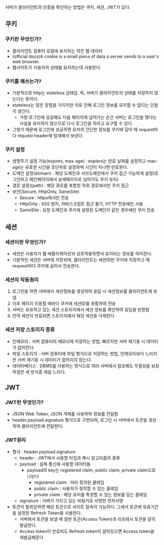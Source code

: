 서버가 클라이언트의 인증을 확인하는 방법은 쿠키, 세션, JWT가 있다.

## 쿠키
### 쿠키란 무엇인가?
* 클라이언트 컴퓨터 로컬에 유지하는 작은 웹 데이터
* (official docs)A cookie is a small piece of data a server sends to a user's web browser.
* 웹사이트가 사용자의 상태를 유지하는데 사용한다.
### 쿠키를 왜쓰는가?
* 기본적으로 http는 stateless 상태임. 즉, 서버가 클라이언트의 상태를 저장하지 않는다는 뜻이다.
* stateless는 많은 장점을 가지지만 이로 인해 로그인 정보를 유지할 수 없다는 단점이 생긴다.
  * 가령 로그인에 성공해도 다음 페이지에 넘어가는 순간 서버는 로그인을 했다는 사실을 유지하지 않으므로 다시 로그인을 하라고 요구할 수 있다.
* 그렇기 때문에 로그인에 성공하면 유저의 간단한 정보를 쿠키에 담아 매 request마다 request header에 탑재해서 보낸다.
### 쿠키 설정
* 생명주기 설정 가능(expires, max-age)  : expiers는 만료 날짜를 설정하고 max-age는 유효한 시간을 초단위로 설정하며 시간이 지나면 만료된다.
* 도메인 설정(domain) : 해당 도메인과 서브도메인에서 쿠키 접근 가능하게 설정(로그인하고 메인페이지에서 상세페이지로 넘어가도 쿠키 유지)
* 경로 설정((path) : 해당 경로를 포함한 하위 경로에서만 쿠키 접근
* 보안(Secure, HttpOnly, SameSite)
  * Secure : https에서만 전송
  * HttpOnly : XSS 방지, 자바스크립트 접근 불가, HTTP 전송에만 사용
  * SameSite : 요청 도메인과 쿠키에 설정된 도메인이 같은 경우에만 쿠키 전송

## 세션
### 세션이란 무엇인가?
* 세션은 사용자가 웹 애플리케이션과 상호작용하면서 유지되는 정보를 의미한다.
* 기본적인 세션은 서버에 저장되며, 클라이언트는 세션ID만 쿠키에 저장하고 매 request마다 쿠키에 실어서 전송한다.
### 세션의 작동원리
1. 로그인을 하면 서버에서 세션정보를 생성하여 응답 시 세션정보를 클라이언트에 보냄
2. 이후 페이지 이동할 때마다 쿠키에 세션ID를 포함하여 전송
3. 서버는 보유하고 있는 세션 스토리지에서 세션 정보를 확인하여 응답을 반환함
4. 만약 세션이 만료되면 스토리지에서 해당 세션을 삭제한다.
### 세션 저장 스토리지 종류
* 인메모리 : 서버 컴퓨터의 메모리에 저장하는 방법, 빠르지만 서버 재기동 시 데이터가 없어진다.
* 파일 스토리지 : 서버 컴퓨터에 파일 형식으로 저장하는 방법, 인메모리보다 느리지만 서버 재기동 시 데이터가 없어지지 않는다.
* 데이터베이스 : DBMS를 사용하는 방식으로 여러 서버에서 참조해도 무결성을 보장하짐만 세 방식중 제일 느리다.

## JWT
### JWT란 무엇인가?
* JSON Web Token, JSON 객체를 사용하여 정보를 전달함
* header.payload.signature 형식으로 구현되며, 로그인 시 서버에서 토큰을 생성하여 클라이언트에 전달한다.
### JWT원리
* 형식 : header.payload.signature
  * header : JWT에서 사용할 타입과 해시 알고리즘의 종류
  * payload : 실제 통신에 사용할 데이터들
    * payload의 key는 registered claim, public claim, private claim으로 나뉜다
      * registered claim : 미리 정의된 클레임
      * public claim : 사용자가 정의할 수 있는 클레임
      * private claim : 해당 유저를 특정할 수 있는 정보를 담는 클레임 
  * signature : 서버가 가지고 있는 비밀키로 서명한 전자서명
* 토큰이 탈취당하면 해당 토큰으로 사이트 접속이 가능하다. 그래서 토큰에 유효기간을 설정한 Refresh Token을 사용한다.
  * 서버에서 토큰을 보낼 때 일반 토큰(Access Token)과 리프레시 토큰을 같이 발급한다.
  * Access token이 만료되도 Refresh token이 살아있으면 Access token을 재발급해준다